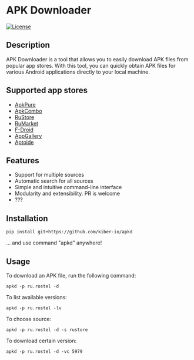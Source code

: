 # APK Downloader

[![License](https://img.shields.io/badge/license-MIT-blue.svg)](https://github.com/your-username/apk-downloader/blob/main/LICENSE)

## Description

APK Downloader is a tool that allows you to easily download APK files from popular app stores. With this tool, you can quickly obtain APK files for various Android applications directly to your local machine.

## Supported app stores
- [ApkPure](https://apkpure.com/)
- [ApkCombo](https://apkcombo.com/)
- [RuStore](https://rustore.ru/)
- [RuMarket](https://ruplay.market/)
- [F-Droid](https://f-droid.org/)
- [AppGallery](https://appgallery.huawei.com/)
- [Aptoide](https://aptoide.com/)

## Features

- Support for multiple sources
- Automatic search for all sources
- Simple and intuitive command-line interface
- Modularity and extensibility. PR is welcome
- ???

## Installation
```shell
pip install git+https://github.com/kiber-io/apkd
```

... and use command "apkd" anywhere!

## Usage

To download an APK file, run the following command:
```shell
apkd -p ru.rostel -d
```
To list available versions:
```shell
apkd -p ru.rostel -lv
```
To choose source:
```shell
apkd -p ru.rostel -d -s rustore
```
To download certain version:
```shell
apkd -p ru.rostel -d -vc 5979
```